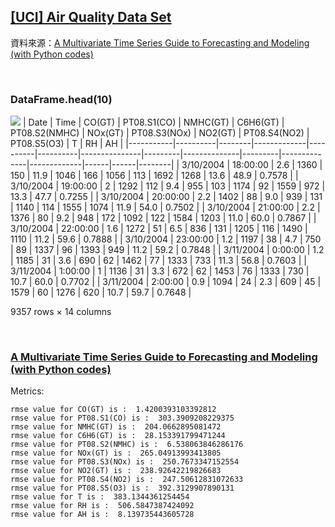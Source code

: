 ## [[UCI] Air Quality Data Set](https://archive.ics.uci.edu/ml/datasets/Air+Quality)
資料來源：[A Multivariate Time Series Guide to Forecasting and Modeling (with Python codes)](https://www.analyticsvidhya.com/blog/2018/09/multivariate-time-series-guide-forecasting-modeling-python-codes/)

<br>

### DataFrame.head(10)
![](https://i.imgur.com/VFIcVey.png)
| Date      | Time     | CO(GT) | PT08.S1(CO) | NMHC(GT) | C6H6(GT) | PT08.S2(NMHC) | NOx(GT) | PT08.S3(NOx) | NO2(GT) | PT08.S4(NO2) | PT08.S5(O3) | T    | RH   | AH     |
|-----------|----------|--------|-------------|----------|----------|---------------|---------|--------------|---------|--------------|-------------|------|------|--------|
| 3/10/2004 | 18:00:00 | 2.6    | 1360        | 150      | 11.9     | 1046          | 166     | 1056         | 113     | 1692         | 1268        | 13.6 | 48.9 | 0.7578 |
| 3/10/2004 | 19:00:00 | 2      | 1292        | 112      | 9.4      | 955           | 103     | 1174         | 92      | 1559         | 972         | 13.3 | 47.7 | 0.7255 |
| 3/10/2004 | 20:00:00 | 2.2    | 1402        | 88       | 9.0      | 939           | 131     | 1140         | 114     | 1555         | 1074        | 11.9 | 54.0 | 0.7502 |
| 3/10/2004 | 21:00:00 | 2.2    | 1376        | 80       | 9.2      | 948           | 172     | 1092         | 122     | 1584         | 1203        | 11.0 | 60.0 | 0.7867 |
| 3/10/2004 | 22:00:00 | 1.6    | 1272        | 51       | 6.5      | 836           | 131     | 1205         | 116     | 1490         | 1110        | 11.2 | 59.6 | 0.7888 |
| 3/10/2004 | 23:00:00 | 1.2    | 1197        | 38       | 4.7      | 750           | 89      | 1337         | 96      | 1393         | 949         | 11.2 | 59.2 | 0.7848 |
| 3/11/2004 | 0:00:00  | 1.2    | 1185        | 31       | 3.6      | 690           | 62      | 1462         | 77      | 1333         | 733         | 11.3 | 56.8 | 0.7603 |
| 3/11/2004 | 1:00:00  | 1      | 1136        | 31       | 3.3      | 672           | 62      | 1453         | 76      | 1333         | 730         | 10.7 | 60.0 | 0.7702 |
| 3/11/2004 | 2:00:00  | 0.9    | 1094        | 24       | 2.3      | 609           | 45      | 1579         | 60      | 1276         | 620         | 10.7 | 59.7 | 0.7648 |

9357 rows × 14 columns

<br>

### [A Multivariate Time Series Guide to Forecasting and Modeling (with Python codes)](https://www.analyticsvidhya.com/blog/2018/09/multivariate-time-series-guide-forecasting-modeling-python-codes/)
Metrics:
```
rmse value for CO(GT) is :  1.4200393103392812
rmse value for PT08.S1(CO) is :  303.3909208229375
rmse value for NMHC(GT) is :  204.0662895081472
rmse value for C6H6(GT) is :  28.153391799471244
rmse value for PT08.S2(NMHC) is :  6.538063846286176
rmse value for NOx(GT) is :  265.04913993413805
rmse value for PT08.S3(NOx) is :  250.7673347152554
rmse value for NO2(GT) is :  238.92642219826683
rmse value for PT08.S4(NO2) is :  247.50612831072633
rmse value for PT08.S5(O3) is :  392.3129907890131
rmse value for T is :  383.1344361254454
rmse value for RH is :  506.5847387424092
rmse value for AH is :  8.139735443605728
```
